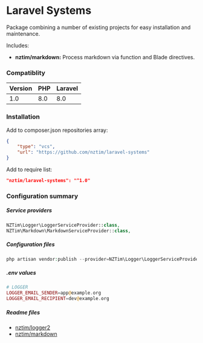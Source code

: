 # Laravel Systems

Package combining a number of existing projects for easy installation and maintenance.

Includes:

- **nztim/markdown:** Process markdown via function and Blade directives. 

### Compatiblity

| Version | PHP  | Laravel |
| ------- | ---- | ------- |
| 1.0     | 8.0  | 8.0     |


### Installation

Add to composer.json repositories array:
```json
{
    "type": "vcs",
    "url": "https://github.com/nztim/laravel-systems"
}
```
Add to require list:
```json
"nztim/laravel-systems": "^1.0"
```

### Configuration summary

##### Service providers

```php
NZTim\Logger\LoggerServiceProvider::class,
NZTim\Markdown\MarkdownServiceProvider::class,
```

##### Configuration files

```php
php artisan vendor:publish --provider=NZTim\Logger\LoggerServiceProvider
```
##### .env values

```php
# LOGGER
LOGGER_EMAIL_SENDER=app@example.org
LOGGER_EMAIL_RECIPIENT=dev@example.org
```

##### Readme files 

- [nztim/logger2](/src/Logger/readme.md) 
- [nztim/markdown](/src/Markdown/readme.md)
